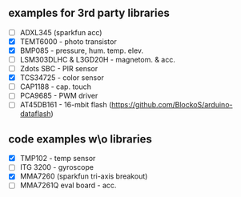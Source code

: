 ## examples for 3rd party libraries

- [ ] ADXL345 (sparkfun acc)
- [x] TEMT6000 - photo transistor
- [x] BMP085 - pressure, hum. temp. elev.
- [ ] LSM303DLHC & L3GD20H - magnetom. & acc.
- [ ] Zdots SBC - PIR sensor
- [x] TCS34725 - color sensor
- [ ] CAP1188 - cap. touch
- [ ] PCA9685 - PWM driver
- [ ] AT45DB161 - 16-mbit flash (https://github.com/BlockoS/arduino-dataflash)

## code examples w\o libraries

- [x] TMP102 - temp sensor
- [ ] ITG 3200 - gyroscope
- [x] MMA7260 (sparkfun tri-axis breakout)
- [ ] MMA7261Q eval board - acc.
